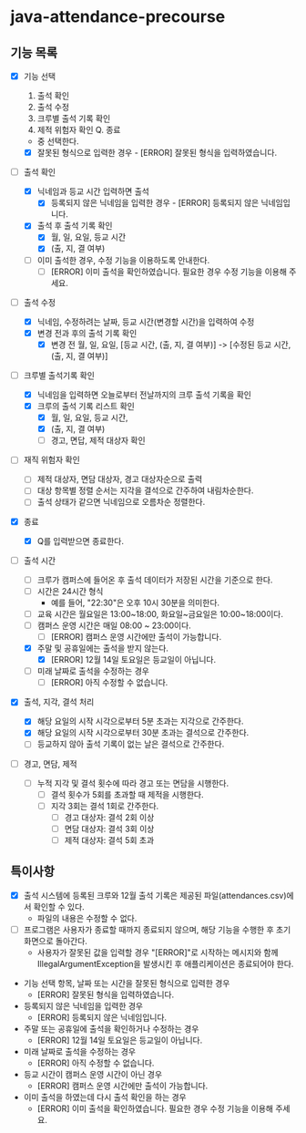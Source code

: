 # java-attendance-precourse

## 기능 목록

- [x] 기능 선택
    1. 출석 확인
    2. 출석 수정
    3. 크루별 출석 기록 확인
    4. 제적 위험자 확인
       Q. 종료

    - 중 선택한다.
    - [x] 잘못된 형식으로 입력한 경우 - [ERROR] 잘못된 형식을 입력하였습니다.

- [ ] 출석 확인
    - [x] 닉네임과 등교 시간 입력하면 출석
        - [x] 등록되지 않은 닉네임을 입력한 경우 - [ERROR] 등록되지 않은 닉네임입니다.
    - [x] 출석 후 출석 기록 확인
        - [x] 월, 일, 요일, 등교 시간
        - [x] (출, 지, 결 여부)
    - [ ] 이미 출석한 경우, 수정 기능을 이용하도록 안내한다.
        - [ ] [ERROR] 이미 출석을 확인하였습니다. 필요한 경우 수정 기능을 이용해 주세요.

- [ ] 출석 수정
    - [x] 닉네임, 수정하려는 날짜, 등교 시간(변경할 시간)을 입력하여 수정
    - [x] 변경 전과 후의 출석 기록 확인
        - [x] 변경 전 월, 일, 요일, [등교 시간, (출, 지, 결 여부)] -> [수정된 등교 시간, (출, 지, 결 여부)]

- [ ] 크루별 출석기록 확인
    - [x] 닉네임을 입력하면 오늘로부터 전날까지의 크루 출석 기록을 확인
    - [x] 크루의 출석 기록 리스트 확인
        - [x] 월, 일, 요일, 등교 시간,
        - [x] (출, 지, 결 여부)
        - [ ] 경고, 면답, 제적 대상자 확인

- [ ] 재직 위험자 확인
    - [ ] 제적 대상자, 면담 대상자, 경고 대상자순으로 출력
    - [ ] 대상 항목별 정렬 순서는 지각을 결석으로 간주하여 내림차순한다.
    - [ ] 출석 상태가 같으면 닉네임으로 오름차순 정렬한다.

- [x] 종료
    - [x] Q를 입력받으면 종료한다.

- [ ] 출석 시간
    - [ ] 크루가 캠퍼스에 들어온 후 출석 데이터가 저장된 시간을 기준으로 한다.
    - [ ] 시간은 24시간 형식
        - 예를 들어, "22:30"은 오후 10시 30분을 의미한다.
    - [ ] 교육 시간은 월요일은 13:00~18:00, 화요일~금요일은 10:00~18:00이다.
    - [ ] 캠퍼스 운영 시간은 매일 08:00 ~ 23:00이다.
        - [ ] [ERROR] 캠퍼스 운영 시간에만 출석이 가능합니다.
    - [x] 주말 및 공휴일에는 출석을 받지 않는다.
        - [x] [ERROR] 12월 14일 토요일은 등교일이 아닙니다.
    - [ ] 미래 날짜로 출석을 수정하는 경우
        - [ ] [ERROR] 아직 수정할 수 없습니다.

- [x] 출석, 지각, 결석 처리
    - [x] 해당 요일의 시작 시각으로부터 5분 초과는 지각으로 간주한다.
    - [x] 해당 요일의 시작 시각으로부터 30분 초과는 결석으로 간주한다.
    - [ ] 등교하지 않아 출석 기록이 없는 날은 결석으로 간주한다.

- [ ] 경고, 면담, 제적
    - [ ] 누적 지각 및 결석 횟수에 따라 경고 또는 면담을 시행한다.
        - [ ] 결석 횟수가 5회를 초과할 때 제적을 시행한다.
        - [ ] 지각 3회는 결석 1회로 간주한다.
            - [ ] 경고 대상자: 결석 2회 이상
            - [ ] 면담 대상자: 결석 3회 이상
            - [ ] 제적 대상자: 결석 5회 초과

## 특이사항

- [x] 출석 시스템에 등록된 크루와 12월 출석 기록은 제공된 파일(attendances.csv)에서 확인할 수 있다.
    - 파일의 내용은 수정할 수 없다.
- [ ] 프로그램은 사용자가 종료할 때까지 종료되지 않으며, 해당 기능을 수행한 후 초기 화면으로 돌아간다.
    - 사용자가 잘못된 값을 입력할 경우 "[ERROR]"로 시작하는 메시지와 함께 IllegalArgumentException을 발생시킨 후 애플리케이션은 종료되어야 한다.

- 기능 선택 항목, 날짜 또는 시간을 잘못된 형식으로 입력한 경우
    - [ERROR] 잘못된 형식을 입력하였습니다.
- 등록되지 않은 닉네임을 입력한 경우
    - [ERROR] 등록되지 않은 닉네임입니다.
- 주말 또는 공휴일에 출석을 확인하거나 수정하는 경우
    - [ERROR] 12월 14일 토요일은 등교일이 아닙니다.
- 미래 날짜로 출석을 수정하는 경우
    - [ERROR] 아직 수정할 수 없습니다.
- 등교 시간이 캠퍼스 운영 시간이 아닌 경우
    - [ERROR] 캠퍼스 운영 시간에만 출석이 가능합니다.
- 이미 출석을 하였는데 다시 출석 확인을 하는 경우
    - [ERROR] 이미 출석을 확인하였습니다. 필요한 경우 수정 기능을 이용해 주세요.
